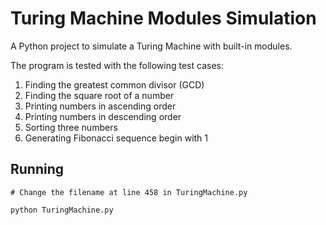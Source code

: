 # **Turing Machine Modules Simulation**
A Python project to simulate a Turing Machine with built-in modules.

The program is tested with the following test cases:
1. Finding the greatest common divisor (GCD)
2. Finding the square root of a number
3. Printing numbers in ascending order
4. Printing numbers in descending order
5. Sorting three numbers
6. Generating Fibonacci sequence begin with 1

## **Running**
```
# Change the filename at line 458 in TuringMachine.py

python TuringMachine.py
```